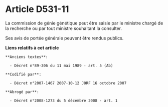 # Article D531-11

La commission de génie génétique peut être saisie par le ministre chargé de la recherche ou par tout ministre souhaitant la
consulter.

Ses avis de portée générale peuvent être rendus publics.

**Liens relatifs à cet article**

	**Anciens textes**:

	  - Décret n°89-306 du 11 mai 1989 - art. 5 (Ab)

	**Codifié par**:

	  - Décret n°2007-1467 2007-10-12 JORF 16 octobre 2007

	**Abrogé par**:

	  - Décret n°2008-1273 du 5 décembre 2008 - art. 1
